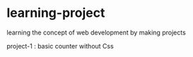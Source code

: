 # learning-project
learning the concept of web development by making projects

project-1 : basic counter without Css
